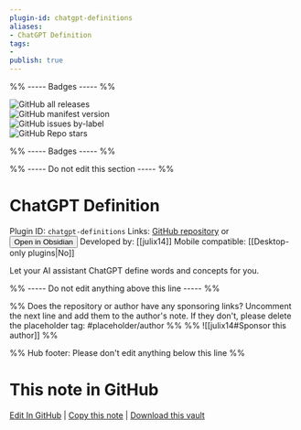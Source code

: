 ```yaml
---
plugin-id: chatgpt-definitions
aliases:
- ChatGPT Definition
tags: 
- 
publish: true
---
```


%% ----- Badges ----- %%

![GitHub all releases](https://img.shields.io/github/downloads/julix14/chatGPT-Obsidian/total?color=573E7A&logo=github&style=for-the-badge)   
![GitHub manifest version](https://img.shields.io/github/manifest-json/v/julix14/chatGPT-Obsidian?color=573E7A&logo=github&style=for-the-badge)   
![GitHub issues by-label](https://img.shields.io/github/issues/julix14/chatGPT-Obsidian/help%20wanted?color=573E7A&logo=github&style=for-the-badge)   
![GitHub Repo stars](https://img.shields.io/github/stars/julix14/chatGPT-Obsidian?color=573E7A&logo=github&style=for-the-badge)

%% ----- Badges ----- %%

%% ----- Do not edit this section ----- %%

# ChatGPT Definition

Plugin ID: `chatgpt-definitions`
Links: [GitHub repository](https://github.com/julix14/chatGPT-Obsidian) or [<button id=HH>Open in Obsidian</button>](obsidian://show-plugin?id=chatgpt-definitions)
Developed by: [[julix14]]
Mobile compatible: [[Desktop-only plugins|No]]

Let your AI assistant ChatGPT define words and concepts for you.

%% ----- Do not edit anything above this line ----- %% 

%% Does the repository or author have any sponsoring links? Uncomment the next line and add them to the author's note. If they don't, please delete the placeholder tag: #placeholder/author %%
%% ![[julix14#Sponsor this author]] %%

%% Hub footer: Please don't edit anything below this line %%

# This note in GitHub

<span class="git-footer">[Edit In GitHub](https://github.dev/obsidian-community/obsidian-hub/blob/main/02%20-%20Community%20Expansions/02.05%20All%20Community%20Expansions/Plugins/chatgpt-definitions.md "git-hub-edit-note") | [Copy this note](https://raw.githubusercontent.com/obsidian-community/obsidian-hub/main/02%20-%20Community%20Expansions/02.05%20All%20Community%20Expansions/Plugins/chatgpt-definitions.md "git-hub-copy-note") | [Download this vault](https://github.com/obsidian-community/obsidian-hub/archive/refs/heads/main.zip "git-hub-download-vault") </span>
